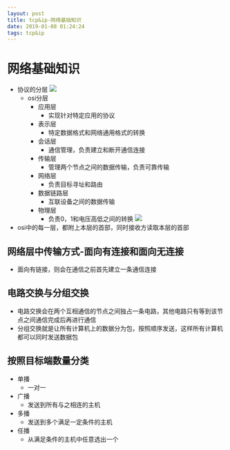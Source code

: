 ```yaml
--- 
layout: post 
title: tcp&ip-网络基础知识 
date: 2019-01-08 01:24:24 
tags: tcp&ip 
---
```

# 网络基础知识
- 协议的分层
![](https://cdn.jsdelivr.net/gh/nber1994/fu0k@master/uPic/20190520183254058_133855123.png)
    - osi分层
        - 应用层
            - 实现针对特定应用的协议
        - 表示层
            - 特定数据格式和网络通用格式的转换
        - 会话层
            - 通信管理，负责建立和断开通信连接
        - 传输层
            - 管理两个节点之间的数据传输，负责可靠传输
        - 网络层
            - 负责目标寻址和路由
        - 数据链路层
            - 互联设备之间的数据传输
        - 物理层
            - 负责0，1和电压高低之间的转换
![](https://cdn.jsdelivr.net/gh/nber1994/fu0k@master/uPic/20181126231650533_2098660147.png)
- osi中的每一层，都附上本层的首部，同时接收方读取本层的首部
## 网络层中传输方式-面向有连接和面向无连接
- 面向有链接，则会在通信之前首先建立一条通信连接
## 电路交换与分组交换
- 电路交换会在两个互相通信的节点之间独占一条电路，其他电路只有等到该节点之间通信完成后再进行通信
- 分组交换就是让所有计算机上的数据分为包，按照顺序发送，这样所有计算机都可以同时发送数据包
## 按照目标端数量分类
- 单播
    - 一对一
- 广播
    - 发送到所有与之相连的主机
- 多播
    - 发送到多个满足一定条件的主机
- 任播
    - 从满足条件的主机中任意选出一个
